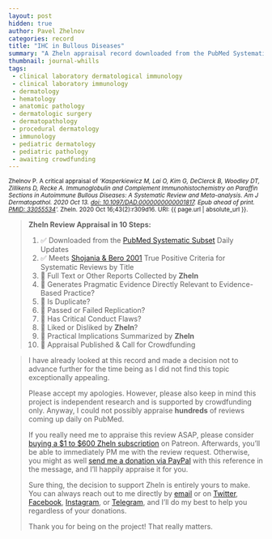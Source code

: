 ```yaml
---
layout: post
hidden: true
author: Pavel Zhelnov
categories: record
title: "IHC in Bullous Diseases"
summary: "A Zheln appraisal record downloaded from the PubMed Systematic Subset daily updates."
thumbnail: journal-whills
tags:
 - clinical laboratory dermatological immunology
 - clinical laboratory immunology
 - dermatology
 - hematology
 - anatomic pathology
 - dermatologic surgery
 - dermatopathology
 - procedural dermatology
 - immunology
 - pediatric dermatology
 - pediatric pathology
 - awaiting crowdfunding
---
```


<small id="citation">Zhelnov P. A critical appraisal of _‘Kasperkiewicz M, Lai O, Kim G, DeClerck B, Woodley DT, Zillikens D, Recke A. Immunoglobulin and Complement Immunohistochemistry on Paraffin Sections in Autoimmune Bullous Diseases: A Systematic Review and Meta-analysis. Am J Dermatopathol. 2020 Oct 13. [doi: 10.1097/DAD.0000000000001817](https://doi.org/10.1097/DAD.0000000000001817). Epub ahead of print. [PMID: 33055534](https://pubmed.gov/33055534)’._ Zheln. 2020 Oct 16;43(2):r309d16. URI: {{ page.url | absolute_url }}.</small>

> **Zheln Review Appraisal in 10 Steps:**
>
> 1. ✅ Downloaded from the [PubMed Systematic Subset](https://github.com/p1m-ortho/qs-global-ortho-search-queries/blob/global-sr-query/README.md) Daily Updates
> 2. ✅ Meets [Shojania & Bero 2001](https://www.researchgate.net/publication/11820967_Taking_Advantage_of_the_Explosion_of_Systematic_Reviews_An_Efficient_MEDLINE_Search_Strategy) True Positive Criteria for Systematic Reviews by Title
> 3. 🔄 Full Text or Other Reports Collected by **Zheln**
> 4. 🔄 Generates Pragmatic Evidence Directly Relevant to Evidence-Based Practice?
> 5. 🔄 Is Duplicate?
> 6. 🔄 Passed or Failed Replication?
> 7. 🔄 Has Critical Conduct Flaws?
> 8. 🔄 Liked or Disliked by **Zheln**?
> 9. 🔄 Practical Implications Summarized by **Zheln**
> 10. 🔄 Appraisal Published & Call for Crowdfunding

> I have already looked at this record and made a decision not to advance further for the time being as I did not find this topic exceptionally appealing.
>
> Please accept my apologies. However, please also keep in mind this project is independent research and is supported by crowdfunding only. Anyway, I could not possibly appraise **hundreds** of reviews coming up daily on PubMed.
> 
> If you really need me to appraise this review ASAP, please consider [buying a $1 to $600 Zheln subscription](https://patreon.com/zheln) on Patreon. Afterwards, you’ll be able to immediately PM me with the review request. Otherwise, you might as well [send me a donation via PayPal](https://paypal.me/pjelnov) with this reference in the message, and I’ll happily appraise it for you.
> 
> Sure thing, the decision to support Zheln is entirely yours to make. You can always reach out to me directly by [email](mailto:pavel@zheln.com) or on [Twitter](https://twitter.com/drzhelnov), [Facebook](https://facebook.com/drzhelnov), [Instagram](https://instagram.com/igzheln), or [Telegram](https://t.me/drzhelnov), and I’ll do my best to help you regardless of your donations.
> 
> Thank you for being on the project! That really matters.
